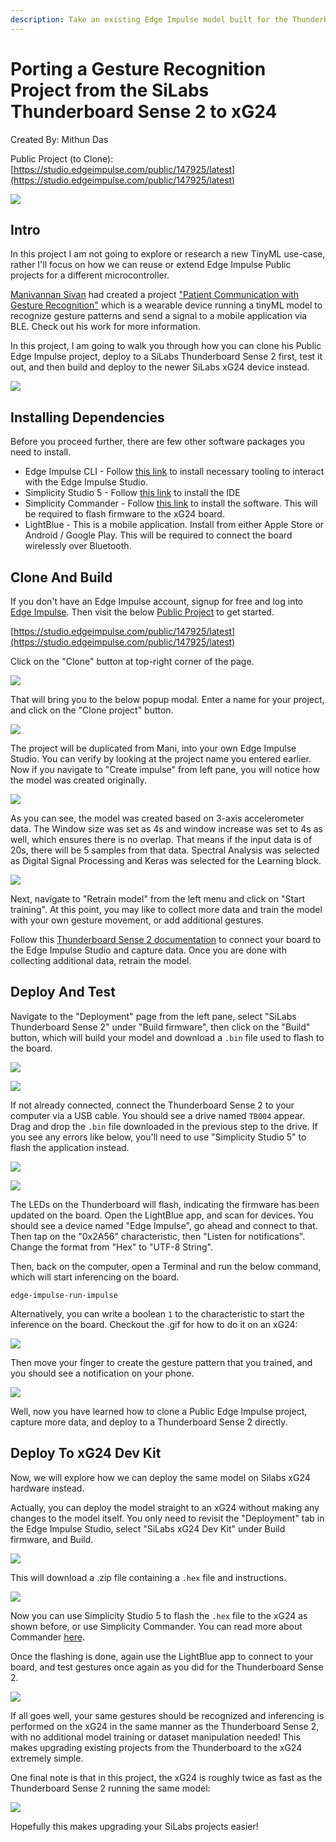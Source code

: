 ```yaml
---
description: Take an existing Edge Impulse model built for the Thunderboard Sense 2, and prepare it for use on the SiLabs xG24 board.
---
```


# Porting a Gesture Recognition Project from the SiLabs Thunderboard Sense 2 to xG24 

Created By:
Mithun Das 

Public Project (to Clone):
[https://studio.edgeimpulse.com/public/147925/latest](https://studio.edgeimpulse.com/public/147925/latest)

![](.gitbook/assets/gesture-recognition-on-silabs-xg24/intro.jpg)

## Intro

In this project I am not going to explore or research a new TinyML use-case, rather I'll focus on how we can reuse or extend Edge Impulse Public projects for a different microcontroller.

[Manivannan Sivan](https://www.hackster.io/manivannan) had created a project ["Patient Communication with Gesture Recognition"](https://docs.edgeimpulse.com/experts/machine-learning-prototype-projects/patient-gesture-recognition) which is a wearable device running a tinyML model to recognize gesture patterns and send a signal to a mobile application via BLE. Check out his work for more information.

In this project, I am going to walk you through how you can clone his Public Edge Impulse project, deploy to a SiLabs Thunderboard Sense 2 first, test it out, and then build and deploy to the newer SiLabs xG24 device instead.

![](.gitbook/assets/gesture-recognition-on-silabs-xg24/wearable.jpg)

## Installing Dependencies

Before you proceed further, there are few other software packages you need to install.

- Edge Impulse CLI - Follow [this link](https://docs.edgeimpulse.com/docs/edge-impulse-cli/cli-installation) to install necessary tooling to interact with the Edge Impulse Studio.
- Simplicity Studio 5 - Follow [this link](https://www.silabs.com/developers/simplicity-studio) to install the IDE
- Simplicity Commander - Follow [this link](https://community.silabs.com/s/article/simplicity-commander?language=en_US) to install the software. This will be required to flash firmware to the xG24 board.
- LightBlue - This is a mobile application. Install from either Apple Store or Android / Google Play. This will be required to connect the board wirelessly over Bluetooth.

## Clone And Build

If you don't have an Edge Impulse account, signup for free and log into [Edge Impulse](https://studio.edgeimpulse.com/). Then visit the below [Public Project](https://docs.edgeimpulse.com/docs/edge-impulse-studio/dashboard#1.-showcasing-your-public-projects-with-markdown-readmes) to get started.

[https://studio.edgeimpulse.com/public/147925/latest](https://studio.edgeimpulse.com/public/147925/latest)

Click on the "Clone" button at top-right corner of the page.

![](.gitbook/assets/gesture-recognition-on-silabs-xg24/studio.png)

That will bring you to the below popup modal. Enter a name for your project, and click on the "Clone project" button.

![](.gitbook/assets/gesture-recognition-on-silabs-xg24/clone.png)

The project will be duplicated from Mani, into your own Edge Impulse Studio. You can verify by looking at the project name you entered earlier. Now if you navigate to "Create impulse" from left pane, you will notice how the model was created originally.

![](.gitbook/assets/gesture-recognition-on-silabs-xg24/create-impulse.png)

As you can see, the model was created based on 3-axis accelerometer data. The Window size was set as 4s and window increase was set to 4s as well, which ensures there is no overlap. That means if the input data is of 20s, there will be 5 samples from that data. Spectral Analysis was selected as Digital Signal Processing and Keras was selected for the Learning block.

![](.gitbook/assets/gesture-recognition-on-silabs-xg24/retrain.png)

Next, navigate to "Retrain model" from the left menu and click on "Start training". At this point, you may like to collect more data and train the model with your own gesture movement, or add additional gestures.

Follow this [Thunderboard Sense 2 documentation](https://docs.edgeimpulse.com/docs/development-platforms/officially-supported-mcu-targets/silabs-thunderboard-sense-2) to connect your board to the Edge Impulse Studio and capture data. Once you are done with collecting additional data, retrain the model.

## Deploy And Test

Navigate to the "Deployment" page from the left pane, select "SiLabs Thunderboard Sense 2" under "Build firmware", then click on the "Build" button, which will build your model and download a `.bin` file used to flash to the board.

![](.gitbook/assets/gesture-recognition-on-silabs-xg24/deployment-tb2.png)

![](.gitbook/assets/gesture-recognition-on-silabs-xg24/firmware-tb2.png)

If not already connected, connect the Thunderboard Sense 2 to your computer via a USB cable. You should see a drive named `TB004` appear. Drag and drop the `.bin` file downloaded in the previous step to the drive. If you see any errors like below, you'll need to use "Simplicity Studio 5" to flash the application instead.

![](.gitbook/assets/gesture-recognition-on-silabs-xg24/error.png)

![](.gitbook/assets/gesture-recognition-on-silabs-xg24/simplicity.gif)

The LEDs on the Thunderboard will flash, indicating the firmware has been updated on the board. Open the LightBlue app, and scan for devices. You should see a device named "Edge Impulse", go ahead and connect to that. Then tap on the "0x2A56" characteristic, then "Listen for notifications". Change the format from "Hex" to "UTF-8 String".

Then, back on the computer, open a Terminal and run the below command, which will start inferencing on the board.

```
edge-impulse-run-impulse
```

Alternatively, you can write a boolean `1` to the characteristic to start the inference on the board. Checkout the .gif for how to do it on an xG24:

![](.gitbook/assets/gesture-recognition-on-silabs-xg24/lightblue-tb2.gif)

Then move your finger to create the gesture pattern that you trained, and you should see a notification on your phone.

![](.gitbook/assets/gesture-recognition-on-silabs-xg24/notification.png)

Well, now you have learned how to clone a Public Edge Impulse project, capture more data, and deploy to a Thunderboard Sense 2 directly.

## Deploy To xG24 Dev Kit

Now, we will explore how we can deploy the same model on Silabs xG24 hardware instead.

Actually, you can deploy the model straight to an xG24 without making any changes to the model itself. You only need to revisit the "Deployment" tab in the Edge Impulse Studio, select "SiLabs xG24 Dev Kit" under Build firmware, and Build.

![](.gitbook/assets/gesture-recognition-on-silabs-xg24/deployment-xg24.png)

This will download a .zip file containing a `.hex` file and instructions.

![](.gitbook/assets/gesture-recognition-on-silabs-xg24/firmware-xg24.png)

Now you can use Simplicity Studio 5 to flash the `.hex` file to the xG24 as shown before, or use Simplicity Commander. You can read more about Commander [here](https://docs.edgeimpulse.com/docs/development-platforms/officially-supported-mcu-targets/silabs-xg24-devkit).

Once the flashing is done, again use the LightBlue app to connect to your board, and test gestures once again as you did for the Thunderboard Sense 2.

![](.gitbook/assets/gesture-recognition-on-silabs-xg24/lightblue-xg24.gif)

If all goes well, your same gestures should be recognized and inferencing is performed on the xG24 in the same manner as the Thunderboard Sense 2, with no additional model training or dataset manipulation needed! This makes upgrading existing projects from the Thunderboard to the xG24 extremely simple. 

One final note is that in this project, the xG24 is roughly twice as fast as the Thunderboard Sense 2 running the same model:

![](.gitbook/assets/gesture-recognition-on-silabs-xg24/silabs-compare.png)

Hopefully this makes upgrading your SiLabs projects easier!


